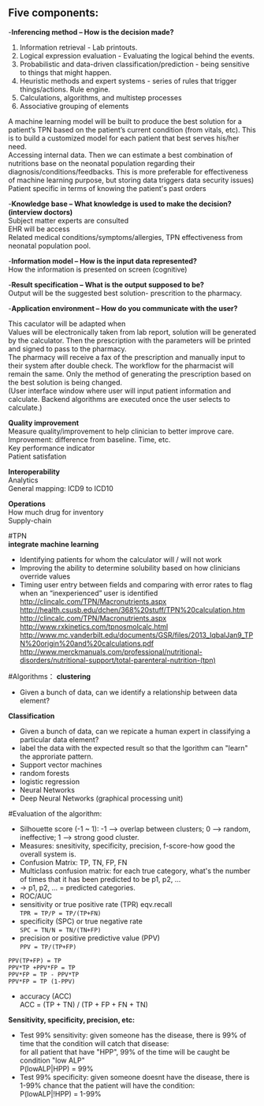 Five components:  
-  
-**Inferencing method – How is the decision made?**    
1. Information retrieval	- Lab printouts.   
2. Logical expression evaluation - Evaluating the logical behind the events.  
3. Probabilistic and data-driven classification/prediction - being sensitive to things that might happen.  
4. Heuristic methods and expert systems - series of rules that trigger things/actions. Rule engine.   
5. Calculations, algorithms, and multistep processes	  
6. Associative grouping of elements  

A machine learning model will be built to produce the best solution for a patient’s TPN based on the patient’s current condition (from vitals, etc). This is to build a customized model for each patient that best serves his/her need.  
Accessing internal data. Then we can estimate a best combination of nutritions base on the neonatal population regarding their diagnosis/conditions/feedbacks. This is more preferable for effectiveness of machine learning purpose, but storing data triggers data security issues)    
Patient specific in terms of knowing the patient's past orders  

-**Knowledge base – What knowledge is used to make the decision? (interview doctors)**  
Subject matter experts are consulted  
EHR will be access  
Related medical conditions/symptoms/allergies, TPN effectiveness from neonatal population pool.  
        	
-**Information model – How is the input data represented?**	  
How the information is presented on screen (cognitive)          
	
 
-**Result specification – What is the output supposed to be?**            	
Output will be the suggested best solution- prescrition to the pharmacy.  
 
-**Application environment – How do you communicate with the user?**  

This caculator will be adapted when   
Values will be electronically taken from lab report, solution will be generated by the calculator. Then the prescription with the parameters will be printed and signed to pass to the pharmacy.  
The pharmacy will receive a fax of the prescription and manually input to their system after double check. The workflow for the pharmacist will remain the same. Only the method of generating the prescription based on the best solution is being changed.   
(User interface window where user will input patient information and calculate. Backend algorithms are executed once the user selects to calculate.)  
 
**Quality improvement**  
Measure quality/improvement to help clinician to better improve care.  
Improvement: difference from baseline.  Time, etc.  
Key performance indicator  
Patient satisfation  

**Interoperability**  
Analytics  
General mapping: ICD9 to ICD10  

**Operations**  
How much drug for inventory  
Supply-chain  


#TPN  
**integrate machine learning**  
- Identifying patients for whom the calculator will / will not work	 
- Improving the ability to determine solubility based on how clinicians override values	
- Timing user entry between fields and comparing with error rates to flag when an “inexperienced” user is identified	
http://clincalc.com/TPN/Macronutrients.aspx  
http://health.csusb.edu/dchen/368%20stuff/TPN%20calculation.htm  
http://clincalc.com/TPN/Macronutrients.aspx  
http://www.rxkinetics.com/tpnosmolcalc.html  
http://www.mc.vanderbilt.edu/documents/GSR/files/2013_IqbalJan9_TPN%20origin%20and%20calculations.pdf  
http://www.merckmanuals.com/professional/nutritional-disorders/nutritional-support/total-parenteral-nutrition-(tpn)  

#Algorithms： 
**clustering**  
- Given a bunch of data, can we identify a relationship between data element?  

**Classification**  
- Given a bunch of data, can we repicate a human expert in classifying a particular data element?  
- label the data with the expected result so that the lgorithm can "learn" the approriate pattern.  
- Support vector machines  
- random forests  
- logistic regression  
- Neural Networks  
- Deep Neural Networks  (graphical processing unit)  


#Evaluation of the algorithm:   
- Silhouette score (-1 ~ 1): -1 --> overlap between clusters; 0 --> random, ineffective; 1 --> strong good cluster.  
- Measures: snesitivity, specificity, precision, f-score-how good the overall system is.  
- Confusion Matrix: TP, TN, FP, FN  
- Multiclass confusion matrix: for each true category, what's the number of times that it has been predicted to be p1, p2, ...  
- -> p1, p2, ... = predicted categories.  
- ROC/AUC  
- sensitivity or true positive rate (TPR) eqv.recall  
	`TPR = TP/P = TP/(TP+FN)`
- specificity (SPC) or true negative rate  
	`SPC = TN/N = TN/(TN+FP)`   
- precision or positive predictive value (PPV)  
	`PPV = TP/(TP+FP)`  
```
PPV(TP+FP) = TP  
PPV*TP +PPV*FP = TP  
PPV*FP = TP - PPV*TP  
PPV*FP = TP (1-PPV) 
```

- accuracy (ACC)  
	ACC = (TP + TN) / (TP + FP + FN + TN)  

**Sensitivity, specificity, precision, etc:**  
- Test 99% sensitivity: given someone has the disease, there is 99% of time that the condition will catch that disease:  
	for all patient that have "HPP", 99% of the time will be caught be condition "low ALP"  
	P(lowALP|HPP) = 99%  
- Test 99% specificity: given someone doesnt have the disease, there is 1-99% chance that the patient will have the condition:  
	P(lowALP|!HPP) = 1-99%  




